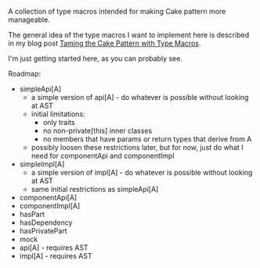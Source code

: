A collection of type macros intended for making Cake pattern more manageable.

The general idea of the type macros I want to implement here is described in my
blog post [Taming the Cake Pattern with Type
Macros](http://scabl.blogspot.com/2013/03/cbdi-2.html).

I'm just getting started here, as you can probably see.

Roadmap:
  - simpleApi[A]
    - a simple version of api[A] - do whatever is possible without looking at AST
    - initial limitations:
      - only traits
      - no non-private[this] inner classes
      - no members that have params or return types that derive from A
    - possibly loosen these restrictions later, but for now, just do what I need
      for componentApi and componentImpl
  - simpleImpl[A]
    - a simple version of impl[A] - do whatever is possible without looking at AST
    - same initial restrictions as simpleApi[A]
  - componentApi[A]
  - componentImpl[A]
  - hasPart
  - hasDependency
  - hasPrivatePart
  - mock
  - api[A] - requires AST
  - impl[A] - requires AST
